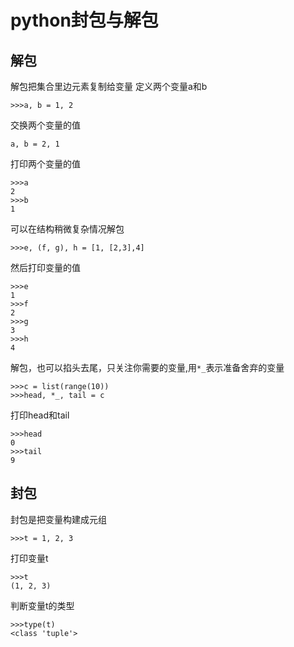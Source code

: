 # python封包与解包
## 解包
解包把集合里边元素复制给变量
定义两个变量a和b
```
>>>a, b = 1, 2
```
交换两个变量的值
```
a, b = 2, 1
```
打印两个变量的值
```
>>>a
2
>>>b
1
```
可以在结构稍微复杂情况解包
```
>>>e, (f, g), h = [1, [2,3],4]
```
然后打印变量的值
```
>>>e
1
>>>f
2
>>>g
3
>>>h
4
```
解包，也可以掐头去尾，只关注你需要的变量,用``*_``表示准备舍弃的变量
```
>>>c = list(range(10))
>>>head, *_, tail = c
```
打印head和tail
```
>>>head
0
>>>tail
9
```
## 封包
封包是把变量构建成元组
```
>>>t = 1, 2, 3
```
打印变量t
```
>>>t
(1, 2, 3)
```
判断变量t的类型
```
>>>type(t)
<class 'tuple'>
```
